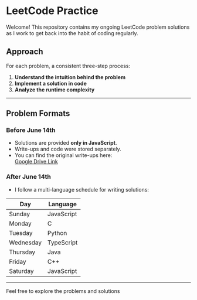 # LeetCode Practice

Welcome! This repository contains my ongoing LeetCode problem solutions as I work to get back into the habit of coding regularly.

## Approach

For each problem, a consistent three-step process:

1. **Understand the intuition behind the problem**
2. **Implement a solution in code**
3. **Analyze the runtime complexity**

---

## Problem Formats

### Before June 14th

- Solutions are provided **only in JavaScript**.
- Write-ups and code were stored separately.
- You can find the original write-ups here:  
  [Google Drive Link](https://drive.google.com/drive/folders/11gW6rl7ztRX4m__z6qBaiRCsOHiHWl89?usp=share_link)

### After June 14th

- I follow a multi-language schedule for writing solutions:

| Day       | Language   |
| --------- | ---------- |
| Sunday    | JavaScript |
| Monday    | C          |
| Tuesday   | Python     |
| Wednesday | TypeScript |
| Thursday  | Java       |
| Friday    | C++        |
| Saturday  | JavaScript |

---

Feel free to explore the problems and solutions
